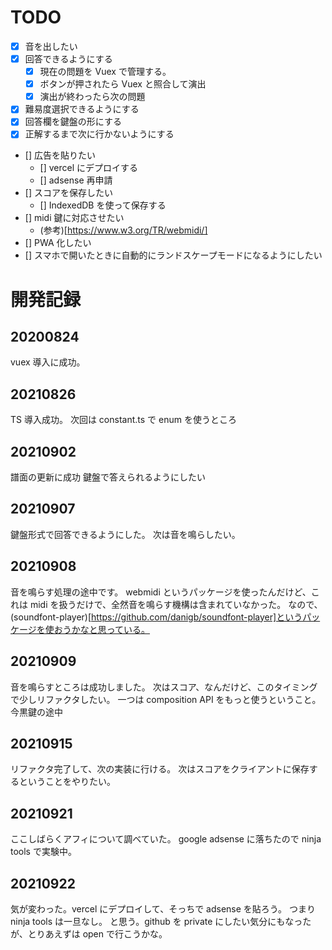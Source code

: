 # TODO

- [x] 音を出したい
- [x] 回答できるようにする
  - [x] 現在の問題を Vuex で管理する。
  - [x] ボタンが押されたら Vuex と照合して演出
  - [x] 演出が終わったら次の問題
- [x] 難易度選択できるようにする
- [x] 回答欄を鍵盤の形にする
- [x] 正解するまで次に行かないようにする
- [] 広告を貼りたい
  - [] vercel にデプロイする
  - [] adsense 再申請
- [] スコアを保存したい
  - [] IndexedDB を使って保存する
- [] midi 鍵に対応させたい
  - (参考)[https://www.w3.org/TR/webmidi/]
- [] PWA 化したい
- [] スマホで開いたときに自動的にランドスケープモードになるようにしたい

# 開発記録

## 20200824

vuex 導入に成功。

## 20210826

TS 導入成功。
次回は constant.ts で enum を使うところ

## 20210902

譜面の更新に成功
鍵盤で答えられるようにしたい

## 20210907

鍵盤形式で回答できるようにした。
次は音を鳴らしたい。

## 20210908

音を鳴らす処理の途中です。
webmidi というパッケージを使ったんだけど、これは midi を扱うだけで、全然音を鳴らす機構は含まれていなかった。
なので、(soundfont-player)[https://github.com/danigb/soundfont-player]というパッケージを使おうかなと思っている。

## 20210909

音を鳴らすところは成功しました。
次はスコア、なんだけど、このタイミングで少しリファクタしたい。
一つは composition API をもっと使うということ。
今黒鍵の途中

## 20210915

リファクタ完了して、次の実装に行ける。
次はスコアをクライアントに保存するということをやりたい。

## 20210921

ここしばらくアフィについて調べていた。
google adsense に落ちたので ninja tools で実験中。

## 20210922

気が変わった。vercel にデプロイして、そっちで adsense を貼ろう。
つまり ninja tools は一旦なし。
と思う。github を private にしたい気分にもなったが、とりあえずは open で行こうかな。
